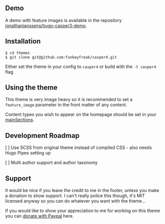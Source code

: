 ## Demo

A demo with feature images is available in the repository [jonathanjanssens/hugo-casper3-demo](https://github.com/jonathanjanssens/hugo-casper3-demo).

## Installation

```$ mkdir themes
$ cd themes
$ git clone git@github.com:funkeyfreak/casper4.git
```

Either set the theme in your config to `casper4` or build with the `-t casper4` flag.

## Using the theme

This theme is very image heavy so it is recommended to set a `feature_image` parameter in the front matter of any content.

Content types you wish to appear on the homepage should be set in your [mainSections](https://gohugo.io/functions/where/#mainsections).

## Development Roadmap

[ ] Use SCSS from original theme instead of compiled CSS - also needs Hugo Pipes setting up

[ ] Multi author support and author taxonomy

## Support

It would be nice if you leave the credit to me in the footer, unless you make a donation to show support. I can't really police this though, it's MIT licensed anyway so you can do whatever you want with the theme...

If you would like to show your appreciation to me for working on this theme you can <a href="https://paypal.me/dalinwilliams">donate with Paypal</a> here.